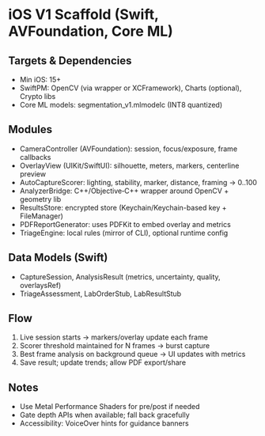 # iOS V1 Scaffold (Swift, AVFoundation, Core ML)

## Targets & Dependencies
- Min iOS: 15+
- SwiftPM: OpenCV (via wrapper or XCFramework), Charts (optional), Crypto libs
- Core ML models: segmentation_v1.mlmodelc (INT8 quantized)

## Modules
- CameraController (AVFoundation): session, focus/exposure, frame callbacks
- OverlayView (UIKit/SwiftUI): silhouette, meters, markers, centerline preview
- AutoCaptureScorer: lighting, stability, marker, distance, framing → 0..100
- AnalyzerBridge: C++/Objective‑C++ wrapper around OpenCV + geometry lib
- ResultsStore: encrypted store (Keychain/Keychain-based key + FileManager)
- PDFReportGenerator: uses PDFKit to embed overlay and metrics
- TriageEngine: local rules (mirror of CLI), optional runtime config

## Data Models (Swift)
- CaptureSession, AnalysisResult (metrics, uncertainty, quality, overlaysRef)
- TriageAssessment, LabOrderStub, LabResultStub

## Flow
1) Live session starts → markers/overlay update each frame
2) Scorer threshold maintained for N frames → burst capture
3) Best frame analysis on background queue → UI updates with metrics
4) Save result; update trends; allow PDF export/share

## Notes
- Use Metal Performance Shaders for pre/post if needed
- Gate depth APIs when available; fall back gracefully
- Accessibility: VoiceOver hints for guidance banners
